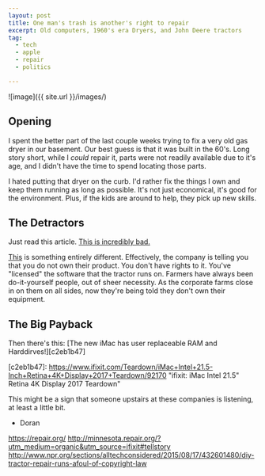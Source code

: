 ```yaml
---
layout: post
title: One man's trash is another's right to repair
excerpt: Old computers, 1960's era Dryers, and John Deere tractors
tag:
  - tech
  - apple
  - repair
  - politics

---
```


![image]({{ site.url }}/images/)

## Opening

I spent the better part of the last couple weeks trying to fix a very old gas dryer in our basement. Our best guess is that it was built in the 60's. Long story short, while I *could* repair it, parts were not readily available due to it's age, and I didn't have the time to spend locating those parts.

I hated putting that dryer on the curb. I'd rather fix the things I own and keep them running as long as possible. It's not just economical, it's good for the environment. Plus, if the kids are around to help, they pick up new skills.

## The Detractors

Just read this article. [This is incredibly bad.][05a4bd0b]

  [05a4bd0b]: http://boingboing.net/2017/04/22/drm-eschatology.html "John Deere just told the copyright office that only corporations can own property, humans can only license it"


[This][05a4bd0b] is something entirely different. Effectively, the company is telling you that you do not own their product. You don't have rights to it. You've "licensed" the software that the tractor runs on. Farmers have always been do-it-yourself people, out of sheer necessity. As the corporate farms close in on them on all sides, now they're being told they don't own their equipment.

## The Big Payback

Then there's this: [The new iMac has user replaceable RAM and Harddirves!][c2eb1b47]

  [c2eb1b47]: https://www.ifixit.com/Teardown/iMac+Intel+21.5-Inch+Retina+4K+Display+2017+Teardown/92170 "ifixit: iMac Intel 21.5" Retina 4K Display 2017 Teardown"

This might be a sign that someone upstairs at these companies is listening, at least a little bit.   

- Doran


https://repair.org/
http://minnesota.repair.org/?utm_medium=organic&utm_source=ifixit#tellstory
http://www.npr.org/sections/alltechconsidered/2015/08/17/432601480/diy-tractor-repair-runs-afoul-of-copyright-law
